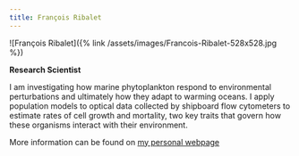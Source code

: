 ```yaml
---
title: François Ribalet
---
```

![François Ribalet]({% link /assets/images/Francois-Ribalet-528x528.jpg %})

**Research Scientist**  

I am investigating how marine phytoplankton respond to environmental perturbations and ultimately how they adapt to warming oceans. I apply population models to optical data collected by shipboard flow cytometers to estimate rates of cell growth and mortality, two key traits that govern how these organisms interact with their environment.

More information can be found on [my personal webpage](https://francoisribalet.netlify.com)
